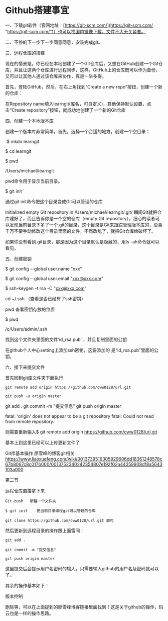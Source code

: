 # Github搭建事宜


一、下载git软件（官网地址：[https://git-scm.com/](https://git-scm.com/ "https://git-scm.com/")）也可以找国内镜像下载，文件不大无关紧要。

二、不停的下一步下一步同意同意，安装完成git。

 
三、远程仓库的搭建

现在的情景是，你已经在本地创建了一个Git仓库后，又想在GitHub创建一个Git仓库，并且让这两个仓库进行远程同步，这样，GitHub上的仓库既可以作为备份，又可以让其他人通过该仓库来协作，真是一举多得。

首先，登陆GitHub，然后，在右上角找到“Create a new repo”按钮，创建一个新的仓库：

在Repository name填入learngit(库名，可自定义)，其他保持默认设置，点击“Create repository”按钮，就成功地创建了一个新的Git仓库
    
四、创建一个本地版本库

创建一个版本库非常简单，首先，选择一个合适的地方，创建一个空目录：

`$ mkdir learngit

$ cd learngit

$ pwd

/Users/michael/learngit

pwd命令用于显示当前目录。

$ git init  `  

通过git init命令把这个目录变成Git可以管理的仓库

Initialized empty Git repository in /Users/michael/learngit/.git/
瞬间Git就把仓库建好了，而且告诉你是一个空的仓库（empty Git repository），细心的读者可以发现当前目录下多了一个.git的目录，这个目录是Git来跟踪管理版本库的，没事千万不要手动修改这个目录里面的文件，不然改乱了，就把Git仓库给破坏了。

如果你没有看到.git目录，那是因为这个目录默认是隐藏的，用ls -ah命令就可以看见。

五、创建密钥

$ git config --global user.name "xxx"

$ git config --global user.email "xxx@xxx.com"

$ ssh-keygen -t rsa -C  "xxx@xxx.com"


cd ~/.ssh    （查看是否已经有了ssh密钥）

pwd    查看密钥存放的位置

$ pwd

/c/Users/admin/.ssh       

找到这个文件夹里面的文件‘id_rsa.pub’ ，并且复制里面的公钥

在github个人中心setting上添加ssh密钥，这要添加的
是“id_rsa.pub”里面的公钥。


六、接下来提交文件


首先回到git库文件夹下面执行

<pre><code>git remote add origin https://github.com/cww0128/url.git          
   
git push -u origin master   
</code></pre>







git add .             git commit -m "提交信息"     git push origin master

fatal: 'origin' does not appear to be a git repository
fatal: Could not read from remote repository.

则需要重新输入$ git remote add origin https://github.com/cww0128/url.git

基本上到这里已经可以上传更新文件了

Git库基本操作
廖雪峰的博客git相关
https://www.liaoxuefeng.com/wiki/0013739516305929606dd18361248578c67b8067c8c017b000/0013752340242354807e192f02a44359908df8a5643103a000



第二节

远程仓库直接拿下来
<pre><code>Git-bush   新建一个文件夹

$ git init    把当前目录编程git可以管理的仓库

git clone https://github.com/cww0128/url.git 即可
</code></pre>

   

   

   

然后更新到远程目录的操作跟上面雷同：
<pre><code>git add .          
   
git commit -m "提交信息"   
  
git push origin master
</code></pre>


这里提交后会提示用户名密码的输入，只需要输入github的用户名及密码就可以了。



其余的操作基本如下：

版本控制

删除等，可以在上面提到的廖雪峰博客链接里面找到！这是关于github的操作，码云也是一样的操作思路。
